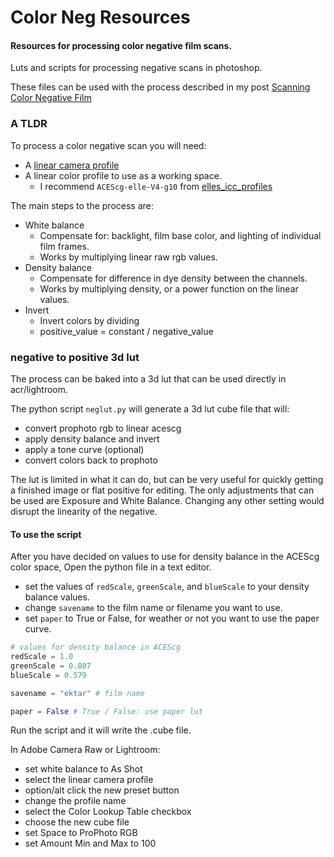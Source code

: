 # Color Neg Resources
 
#### Resources for processing color negative film scans.

Luts and scripts for processing negative scans in photoshop.

These files can be used with the process described in my post [Scanning Color Negative Film](https://abpy.github.io/2023/08/20/color-neg.html)

### A TLDR
To process a color negative scan you will need:
* A [linear camera profile](https://abpy.github.io/2023/05/20/linear-profiles.html)
* A linear color profile to use as a working space.
  * I recommend `ACEScg-elle-V4-g10` from [elles_icc_profiles](https://github.com/ellelstone/elles_icc_profiles)

The main steps to the process are:
* White balance
  * Compensate for: backlight, film base color, and lighting of individual film frames.
  * Works by multiplying linear raw rgb values.
* Density balance
  * Compensate for difference in dye density between the channels.
  * Works by multiplying density, or a power function on the linear values.
* Invert
  * Invert colors by dividing
  * positive_value = constant / negative_value

### negative to positive 3d lut
The process can be baked into a 3d lut that can be used directly in acr/lightroom.

The python script `neglut.py` will generate a 3d lut cube file that will:
* convert prophoto rgb to linear acescg
* apply density balance and invert
* apply a tone curve (optional)
* convert colors back to prophoto

The lut is limited in what it can do, but can be very useful for quickly getting a finished image or flat positive for editing. The only adjustments that can be used are Exposure and White Balance. Changing any other setting would disrupt the linearity of the negative.

#### To use the script
After you have decided on values to use for density balance in the ACEScg color space,
Open the python file in a text editor.

* set the values of `redScale`, `greenScale`, and `blueScale` to your density balance values.
* change `savename` to the film name or filename you want to use.
* set `paper` to True or False, for weather or not you want to use the paper curve.

``` python
# values for density balance in ACEScg
redScale = 1.0
greenScale = 0.807
blueScale = 0.579

savename = "ektar" # film name

paper = False # True / False: use paper lut
```
Run the script and it will write the .cube file.

In Adobe Camera Raw or Lightroom:
* set white balance to As Shot
* select the linear camera profile
* option/alt click the new preset button
* change the profile name
* select the Color Lookup Table checkbox
* choose the new cube file
* set Space to ProPhoto RGB
* set Amount Min and Max to 100
